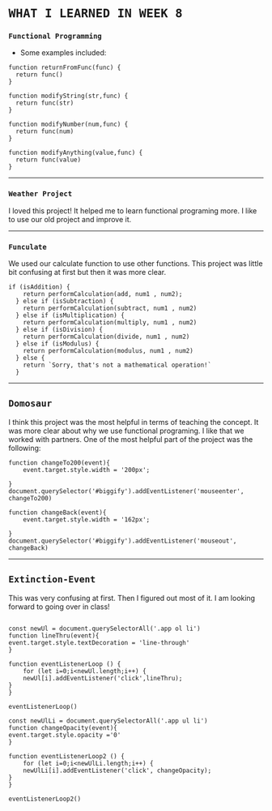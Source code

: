 # `WHAT I LEARNED IN WEEK 8`


### `Functional Programming`

* Some examples included:
```
function returnFromFunc(func) {
  return func()
}

function modifyString(str,func) {
  return func(str)
}

function modifyNumber(num,func) {
  return func(num)
}

function modifyAnything(value,func) {
  return func(value)
}
```
---

### `Weather Project`
I loved this project! It helped me to learn functional programing more. I like to use our old project and improve it. 

---
### `Funculate`

We used our calculate function to use other functions. This project was little bit confusing at first but then it was more clear.

```
if (isAddition) {
    return performCalculation(add, num1 , num2);
  } else if (isSubtraction) {
    return performCalculation(subtract, num1 , num2)
  } else if (isMultiplication) {
    return performCalculation(multiply, num1 , num2)
  } else if (isDivision) {
    return performCalculation(divide, num1 , num2)
  } else if (isModulus) {
    return performCalculation(modulus, num1 , num2)
  } else {
    return `Sorry, that's not a mathematical operation!`
  }

```
---

## `Domosaur`

I think this project was the most helpful in terms of teaching the concept. It was more clear about why we use functional programing. I like that we worked with partners. One of the most helpful part of the project was the following:
```
function changeTo200(event){
    event.target.style.width = '200px';

}
document.querySelector('#biggify').addEventListener('mouseenter', changeTo200)

function changeBack(event){
    event.target.style.width = '162px';

}
document.querySelector('#biggify').addEventListener('mouseout', changeBack)
```
---
## `Extinction-Event`

This was very confusing at first. Then I figured out most of it. I am looking forward to going over in class!

```

const newUl = document.querySelectorAll('.app ol li')
function lineThru(event){
event.target.style.textDecoration = 'line-through'
}

function eventListenerLoop () {
    for (let i=0;i<newUl.length;i++) {
    newUl[i].addEventListener('click',lineThru);
}
}

eventListenerLoop()

const newUlLi = document.querySelectorAll('.app ul li')
function changeOpacity(event){
event.target.style.opacity ='0'
}

function eventListenerLoop2 () {
    for (let i=0;i<newUlLi.length;i++) {
    newUlLi[i].addEventListener('click', changeOpacity);
}
}

eventListenerLoop2()
```